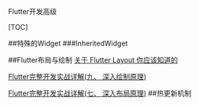 Flutter开发高级

[TOC]

##特殊的Widget
###InheritedWidget

##Flutter布局与绘制
[关于 Flutter Layout 你应该知道的](https://limboy.me/tech/2019/01/11/flutter-layout.html)

[Flutter完整开发实战详解(九、 深入绘制原理)](https://www.jianshu.com/p/d7693c47a70e)

[Flutter完整开发实战详解(七、 深入布局原理)](https://www.jianshu.com/p/8d0bf2419f73)
##热更新机制
